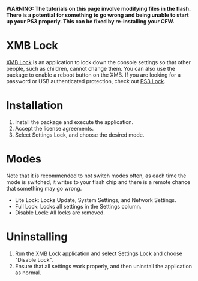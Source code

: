 **WARNING: The tutorials on this page involve modifying files in the flash. There is a potential for something to go wrong and being unable to start up your PS3 properly. This can be fixed by re-installing your CFW.**

# XMB Lock

[XMB Lock](http://store.brewology.com/ahomebrew.php?brewid=288) is an application to lock down the console settings so that other people, such as children, cannot change them. You can also use the package to enable a reboot button on the XMB. If you are looking for a password or USB authenticated protection, check out [PS3 Lock](https://www.reddit.com/r/ps3homebrew/wiki/ps3_lock).

# Installation

1. Install the package and execute the application.
2. Accept the license agreements.
3. Select Settings Lock, and choose the desired mode.


# Modes 

Note that it is recommended to not switch modes often, as each time the mode is switched, it writes to your flash chip and there is a remote chance that something may go wrong.

* Lite Lock: Locks Update, System Settings, and Network Settings.
* Full Lock: Locks all settings in the Settings column.
* Disable Lock: All locks are removed.

# Uninstalling

1. Run the XMB Lock application and select Settings Lock and choose "Disable Lock".
2. Ensure that all settings work properly, and then uninstall the application as normal.
